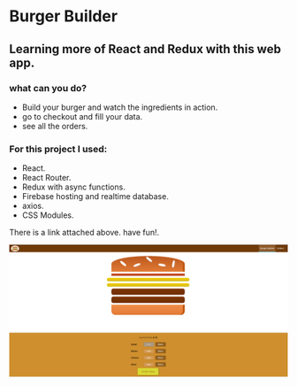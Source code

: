 # Burger Builder

## Learning more of React and Redux with this web app.

### what can you do?
- Build your burger and watch the ingredients in action.
- go to checkout and fill your data.
- see all the orders.

### For this project I used:

- React.
- React Router.
- Redux with async functions.
- Firebase hosting and realtime database.
- axios.
- CSS Modules.

There is a link attached above. have fun!.

<img src="burger.png" alt="burger" width="700"/>
